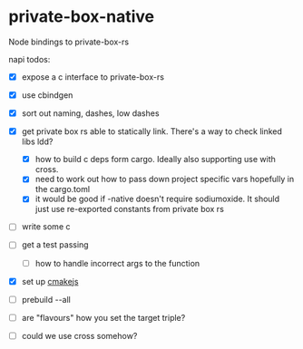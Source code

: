 # private-box-native

Node bindings to private-box-rs

napi todos:
 - [x] expose a c interface to private-box-rs
 - [x] use cbindgen
 - [x] sort out naming, dashes, low dashes
 - [x] get private box rs able to statically link. There's a way to check linked libs ldd?
   - [x] how to build c deps form cargo. Ideally also supporting use with cross.
   - [x] need to work out how to pass down project specific vars hopefully in the cargo.toml
   - [x] it would be good if -native doesn't require sodiumoxide. It should just use re-exported constants from private box rs

 - [ ] write some c
 - [ ] get a test passing
 
   - [ ] how to handle incorrect args to the function
 - [x] set up [cmakejs](https://stackoverflow.com/questions/31162438/how-can-i-build-rust-code-with-a-c-qt-cmake-project)
 - [ ] prebuild --all 
  - [ ] are "flavours" how you set the target triple?
 - [ ] could we use cross somehow? 
